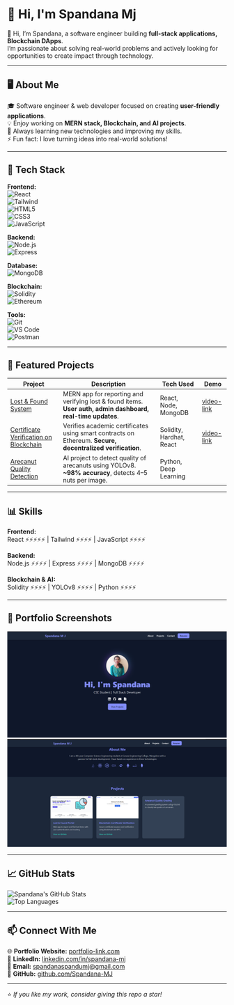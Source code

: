 # 👋 Hi, I'm Spandana Mj

👋 Hi, I’m Spandana, a software engineer building **full-stack applications, Blockchain DApps**.  
I’m passionate about solving real-world problems and actively looking for opportunities to create impact through technology.

---

## 🖥️ About Me

🎓 Software engineer & web developer focused on creating **user-friendly applications**.  
💡 Enjoy working on **MERN stack, Blockchain, and AI projects**.  
🌱 Always learning new technologies and improving my skills.  
⚡ Fun fact: I love turning ideas into real-world solutions!

---

## 🚀 Tech Stack

**Frontend:**  
![React](https://img.shields.io/badge/React-61DAFB?logo=react&logoColor=white)  
![Tailwind](https://img.shields.io/badge/Tailwind-38B2AC?logo=tailwind-css&logoColor=white)  
![HTML5](https://img.shields.io/badge/HTML5-E34F26?logo=html5&logoColor=white)  
![CSS3](https://img.shields.io/badge/CSS3-1572B6?logo=css3&logoColor=white)  
![JavaScript](https://img.shields.io/badge/JavaScript-F7DF1E?logo=javascript&logoColor=black)   

**Backend:**  
![Node.js](https://img.shields.io/badge/Node.js-339933?logo=node.js&logoColor=white)  
![Express](https://img.shields.io/badge/Express-000000?logo=express&logoColor=white)  

**Database:**  
![MongoDB](https://img.shields.io/badge/MongoDB-47A248?logo=mongodb&logoColor=white)  

**Blockchain:**  
![Solidity](https://img.shields.io/badge/Solidity-363636?logo=solidity&logoColor=white)  
![Ethereum](https://img.shields.io/badge/Ethereum-627EEA?logo=ethereum&logoColor=white)  

**Tools:**  
![Git](https://img.shields.io/badge/Git-F05032?logo=git&logoColor=white)  
![VS Code](https://img.shields.io/badge/VS%20Code-007ACC?logo=visual-studio-code&logoColor=white)  
![Postman](https://img.shields.io/badge/Postman-FF6C37?logo=postman&logoColor=white)  

---

## 🌟 Featured Projects

| Project | Description | Tech Used | Demo |
|---------|-------------|-----------|------|
| [Lost & Found System](https://github.com/Spandana-MJ/lost-found) | MERN app for reporting and verifying lost & found items. **User auth, admin dashboard, real-time updates**. | React, Node, MongoDB |[video-link](https://drive.google.com/file/d/1nqynk7T3omzTwLk5Q1odDyn_D3urLc1Y/view?usp=sharing)|
| [Certificate Verification on Blockchain](https://github.com/Spandana-MJ/CertVerify) | Verifies academic certificates using smart contracts on Ethereum. **Secure, decentralized verification**. | Solidity, Hardhat, React |[video-link](https://drive.google.com/file/d/1nqynk7T3omzTwLk5Q1odDyn_D3urLc1Y/view?usp=sharing)|
| [Arecanut Quality Detection](#) | AI project to detect quality of arecanuts using YOLOv8. **~98% accuracy**, detects 4–5 nuts per image. | Python, Deep Learning

---

## 📊 Skills

**Frontend:**  
React ⚡⚡⚡⚡⚡ | Tailwind ⚡⚡⚡⚡ | JavaScript ⚡⚡⚡⚡  

**Backend:**  
Node.js ⚡⚡⚡⚡ | Express ⚡⚡⚡⚡ | MongoDB ⚡⚡⚡⚡  

**Blockchain & AI:**  
Solidity ⚡⚡⚡⚡ | YOLOv8 ⚡⚡⚡⚡ | Python ⚡⚡⚡⚡  

---

## 🧾 Portfolio Screenshots

![Portfolio Screenshot](assets/portfolio.png)  
![Portfolio Screenshot](assets/portfolio-about.png)

---

## 📈 GitHub Stats

![Spandana's GitHub Stats](https://github-readme-stats.vercel.app/api?username=Spandana-MJ&show_icons=true&theme=radical)  
![Top Languages](https://github-readme-stats.vercel.app/api/top-langs/?username=Spandana-MJ&layout=compact)

---

## 📫 Connect With Me

🌐 **Portfolio Website:** [portfolio-link.com](https://my-portfolio-alpha-one-48.vercel.app)  
💼 **LinkedIn:** [linkedin.com/in/spandana-mj](https://linkedin.com/in/Spandana-MJ)  
📧 **Email:** spandanaspandumj@gmail.com  
🐙 **GitHub:** [github.com/Spandana-MJ](https://github.com/Spandana-MJ)

---

⭐ *If you like my work, consider giving this repo a star!*  
